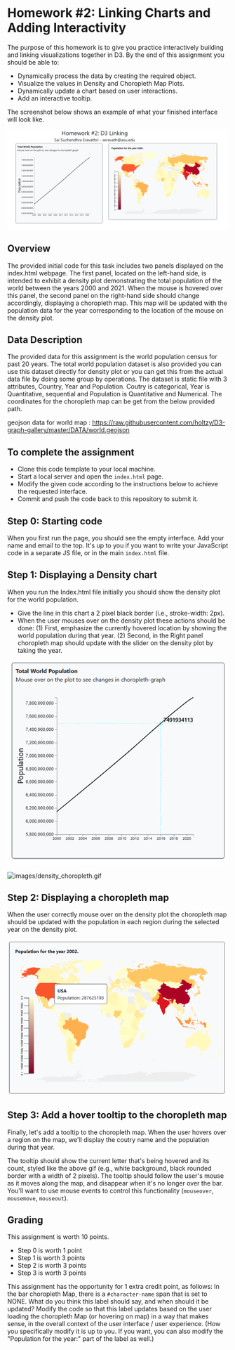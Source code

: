 # Homework #2: Linking Charts and Adding Interactivity

The purpose of this homework is to give you practice interactively building and linking visualizations together in D3. By the end of this assignment you should be able to:

- Dynamically process the data by creating the required object.
- Visualize the values in Density and Choropleth Map Plots.
- Dynamically update a chart based on user interactions.
- Add an interactive tooltip.

The screenshot below shows an example of what your finished interface will look like.

![images/Density_choropleth.png](images/Density_choropleth2.png)

## Overview

The provided initial code for this task includes two panels displayed on the index.html webpage. The first panel, located on the left-hand side, is intended to exhibit a density plot demonstrating the total population of the world between the years 2000 and 2021. When the mouse is hovered over this panel, the second panel on the right-hand side should change accordingly, displaying a choropleth map. This map will be updated with the population data for the year corresponding to the location of the mouse on the density plot.

## Data Description

The provided data for this assignment is the world population census for past 20 years. The total world population dataset is also provided you can use this dataset directly for density plot or you can get this from the actual data file by doing some group by operations. The dataset is static file with 3 attributes, Country, Year and Population. Coutry is categorical, Year is Quantitative, sequential and Population is Quantitative and Numerical. The coordinates for the choropleth map can be get from the below provided path.

geojson data for world map : https://raw.githubusercontent.com/holtzy/D3-graph-gallery/master/DATA/world.geojson

## To complete the assignment

- Clone this code template to your local machine.
- Start a local server and open the `index.html` page.
- Modify the given code according to the instructions below to achieve the requested interface.
- Commit and push the code back to this repository to submit it.

## Step 0: Starting code

When you first run the page, you should see the empty interface. Add your name and email to the top. It's up to you if you want to write your JavaScript code in a separate JS file, or in the main `index.html` file.

## Step 1: Displaying a Density chart

When you run the Index.html file initially you should show the density plot for the world population.


- Give the line in this chart a 2 pixel black border (i.e., stroke-width: 2px).
- When the user mouses over on the density plot these actions should be done: (1) First, emphasize the currently hovered location by showing the world population during that year. (2) Second, in the Right panel choropleth map should update with the slider on the density plot by taking the year.

![images/density_plot2.PNG](images/density_plot.PNG)

![images/density_choropleth.gif](images/density_choropleth.gif)

## Step 2: Displaying a choropleth map

When the user correctly mouse over on the density plot the choropleth map should be updated with the population in each region during the selected year on the density plot.

![images/choropleth_map.PNG](images/choropleth_map.PNG)

## Step 3: Add a hover tooltip to the choropleth map

Finally, let's add a tooltip to the choropleth map. When the user hovers over a region on the map, we'll display the coutry name and the population during that year.

The tooltip should show the current letter that's being hovered and its count, styled like the above gif (e.g., white background, black rounded border with a width of 2 pixels). The tooltip should follow the user's mouse as it moves along the map, and disappear when it's no longer over the bar. You'll want to use mouse events to control this functionality (`mouseover`, `mousemove`, `mouseout`). 


## Grading

This assignment is worth 10 points.

- Step 0 is worth 1 point
- Step 1 is worth 3 points
- Step 2 is worth 3 points
- Step 3 is worth 3 points

This assignment has the opportunity for 1 extra credit point, as follows: In the bar choropleth Map, there is a `#character-name` span that is set to NONE. What do you think this label should say, and when should it be updated? Modify the code so that this label updates based on the user loading the choropleth Map (or hovering on map) in a way that makes sense, in the overall context of the user interface / user experience. (How you specifically modify it is up to you. If you want, you can also modify the "Population for the year:" part of the label as well.)

